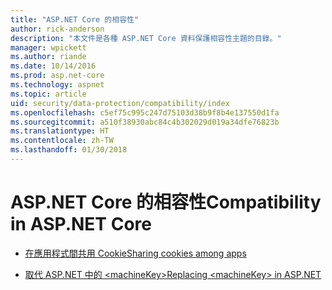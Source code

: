 ```yaml
---
title: "ASP.NET Core 的相容性"
author: rick-anderson
description: "本文件是各種 ASP.NET Core 資料保護相容性主題的目錄。"
manager: wpickett
ms.author: riande
ms.date: 10/14/2016
ms.prod: asp.net-core
ms.technology: aspnet
ms.topic: article
uid: security/data-protection/compatibility/index
ms.openlocfilehash: c5ef75c995c247d75103d38b9f8b4e137550d1fa
ms.sourcegitcommit: a510f38930abc84c4b302029d019a34dfe76823b
ms.translationtype: HT
ms.contentlocale: zh-TW
ms.lasthandoff: 01/30/2018
---
```

# <a name="compatibility-in-aspnet-core"></a><span data-ttu-id="972f4-103">ASP.NET Core 的相容性</span><span class="sxs-lookup"><span data-stu-id="972f4-103">Compatibility in ASP.NET Core</span></span>

* [<span data-ttu-id="972f4-104">在應用程式間共用 Cookie</span><span class="sxs-lookup"><span data-stu-id="972f4-104">Sharing cookies among apps</span></span>](xref:security/data-protection/compatibility/cookie-sharing)

* [<span data-ttu-id="972f4-105">取代 ASP.NET 中的 \<machineKey></span><span class="sxs-lookup"><span data-stu-id="972f4-105">Replacing \<machineKey> in ASP.NET</span></span>](xref:security/data-protection/compatibility/replacing-machinekey)
